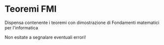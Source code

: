 # Teoremi FMI
Dispensa contenente i teoremi con dimostrazione di Fondamenti matematici per l'informatica

Non esitate a segnalare eventuali errori!
